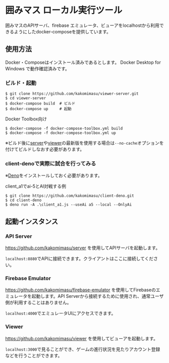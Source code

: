 # 囲みマス ローカル実行ツール

囲みマスのAPIサーバ、firebase エミュレータ、ビューアをlocalhostから利用できるようにしたdocker-composeを提供しています。

## 使用方法
Docker・Composeはインストール済みであるとします。
Docker Desktop for Windows で動作確認済みです。

### ビルド・起動

```console
$ git clone https://github.com/kakomimasu/viewer-server.git
$ cd viewer-server
$ docker-compose build  # ビルド
$ docker-compose up     # 起動
```

Docker Toolbox向け
```console
$ docker-compose -f docker-compose-toolbox.yml build
$ docker-compose -f docker-compose-toolbox.yml up
```

※ビルド後に[server](https://github.com/kakomimasu/server)や[viewer](https://github.com/kakomimasu/viewer)の最新版を使用する場合は`--no-cache`オプションを付けてビルドしなおす必要があります。

### client-denoで実際に試合を行ってみる

※[Deno](https://deno.land)をインストールしておく必要があります。

client_a1でai-5とAI対戦する例
```console
$ git clone https://github.com/kakomimasu/client-deno.git
$ cd client-deno
$ deno run -A .\client_a1.js --useAi a5 --local --OnlyAi
```

## 起動インスタンス

### API Server

https://github.com/kakomimasu/server を使用してAPIサーバを起動します。

`localhost:8880`でAPIに接続できます。クライアントはここに接続してください。

### Firebase Emulator

https://github.com/kakomimasu/firebase-emulator を使用してFirebaseのエミュレータを起動します。API Serverから接続するために使用され、通常ユーザ側が利用することはありません。

`localhost:4000`でエミュレータUIにアクセスできます。

### Viewer

https://github.com/kakomimasu/viewer を使用してビューアを起動します。

`localhost:3000`で見ることができ、ゲームの進行状況を見たりアカウント登録などを行うことができます。